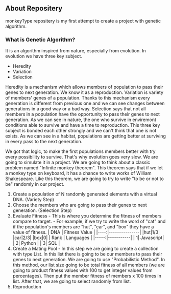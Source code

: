 ## About Repositery
monkeyType repositery is my first attempt to create a project with genetic algorithm.

### What is Genetic Algorithm?
It is an algorithm inspired from nature, especially from evolution. In evolution we have three key subject.
- Heredity
- Variation
- Selection

Heredity is a mechanism which allows members of population to pass their genes to next generation. We know it as a reproduction.
Variation is variety of members' genes of a population. Thanks to this mechanism every generation is different from previous one and we can see changes between generations in a good way or a bad way.
Selection says that not all members in a population have the opportunity to pass their genes to next generation. As we can see in nature, the one who survive in enviremont conditions able to survive and have a time to reproduction.
This three key subject is bonded each other strongly and we can't think that one is not exists. As we can see in a habitat, populations are getting better at surviving in every pass to the next generation.

We got that logic, to make the first populations members better with try every possibility to survive. That's why evolution goes very slow. We are going to simulate it in a project. We are going to think about a classic problem named "Infinite monkey theorem".
This theorem says that if we let a monkey type on keyboard, it has a chance to write works of William Shakespeare. Like this theorem, we are going to try to write "to be or not to be" randomly in our project.

1. Create a population of N randomly generated elements with a virtual DNA. (Variety Step)
2. Choose the members who are going to pass their genes to next generation. (Selection Step)
  1. Evaluate Fitness
    - This is where you determine the fitness of members compare to target.
    - For example, if we try to write the word of "cat" and if the population's members are "hut", "car", and "box" they have a value of fitness.
| DNA | Fitness Value |
|----:|---------------|
|hut|1/3|
|car|2/3|
|box|0|
| Rank | Languages |
|-----:|-----------|
|     1| Javascript|
|     2| Python    |
|     3| SQL       |
  2. Create a Mating Pool
    - In this step we are going to create a collection with type List<type>. In this list there is going to be our members to pass their genes to next generation. We are going to use "Probabilistic Method". In this method, our list size going to be total fitness of all members (we are going to product fitness values with 100 to get integer values from percentages). Then put the member fitness of members x 100 times in list. After that, we are going to select randomly from list.
3. Reproduction
